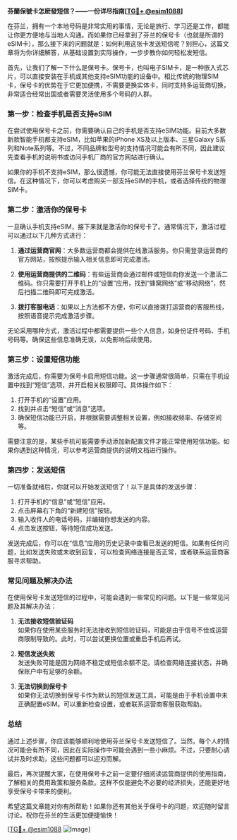 **芬蘭保號卡怎麽發短信？——一份详尽指南[[TG💪+ @esim1088](https://t.me/s/esim1088)]**

在芬兰，拥有一个本地号码是非常实用的事情，无论是旅行、学习还是工作，都能让你更方便地与当地人沟通。而如果你已经拿到了芬兰的保号卡（也就是所谓的eSIM卡），那么接下来的问题就是：如何利用这张卡发送短信呢？别担心，这篇文章将为你详细解答，从基础设置到实际操作，一步步教你如何轻松发短信。

首先，让我们了解一下什么是保号卡。保号卡，也叫电子SIM卡，是一种嵌入式芯片，可以直接安装在手机或其他支持eSIM功能的设备中。相比传统的物理SIM卡，保号卡的优势在于它更加便携，不需要更换实体卡，同时支持多运营商切换，非常适合经常出国或者需要灵活使用多个号码的人群。

### 第一步：检查手机是否支持eSIM

在尝试使用保号卡之前，你需要确认自己的手机是否支持eSIM功能。目前大多数新款智能手机都支持eSIM，比如苹果的iPhone XS及以上版本、三星Galaxy S系列和Note系列等。不过，不同品牌和型号的支持情况可能会有所不同，因此建议先查看手机的说明书或访问手机厂商的官方网站进行确认。

如果你的手机不支持eSIM，那么很遗憾，你可能无法直接使用芬兰保号卡发送短信。在这种情况下，你可以考虑购买一部支持eSIM的手机，或者选择传统的物理SIM卡。

### 第二步：激活你的保号卡

一旦确认手机支持eSIM，接下来就是激活你的保号卡了。通常情况下，激活过程可以通过以下几种方式进行：

1. **通过运营商官网**：大多数运营商都会提供在线激活服务。你只需登录运营商的官方网站，按照提示输入相关信息即可完成激活。
   
2. **使用运营商提供的二维码**：有些运营商会通过邮件或短信向你发送一个激活二维码。你只需要打开手机上的“设置”应用，找到“蜂窝网络”或“移动网络”，然后扫描二维码即可完成激活。

3. **拨打客服电话**：如果以上方法都不方便，你可以直接拨打运营商的客服热线，按照语音提示完成激活步骤。

无论采用哪种方式，激活过程中都需要提供一些个人信息，如身份证件号码、手机号码等。确保这些信息准确无误，以免影响后续使用。

### 第三步：设置短信功能

激活完成后，你需要为保号卡启用短信功能。这一步骤通常很简单，只需在手机设置中找到“短信”选项，并开启相关权限即可。具体操作如下：

1. 打开手机的“设置”应用。
2. 找到并点击“短信”或“消息”选项。
3. 确保短信功能已开启，并根据需要调整相关设置，例如接收频率、存储空间等。

需要注意的是，某些手机可能需要手动添加新配置文件才能正常使用短信功能。如果你遇到这种情况，可以参考运营商提供的说明文档进行操作。

### 第四步：发送短信

一切准备就绪后，你就可以开始发送短信了！以下是具体的发送步骤：

1. 打开手机的“信息”或“短信”应用。
2. 点击屏幕右下角的“新建短信”按钮。
3. 输入收件人的电话号码，并编辑你想发送的内容。
4. 点击发送按钮，等待短信成功发送。

发送完成后，你可以在“信息”应用的历史记录中查看已发送的短信。如果有任何问题，比如发送失败或未收到回复，可以检查网络连接是否正常，或者联系运营商客服寻求帮助。

### 常见问题及解决办法

在使用保号卡发送短信的过程中，可能会遇到一些常见的问题。以下是一些常见问题及其解决办法：

1. **无法接收短信验证码**  
   如果你在使用某些服务时无法接收到短信验证码，可能是由于信号不佳或运营商限制导致的。此时，可以尝试更换位置或重启手机后再试。

2. **短信发送失败**  
   发送失败可能是因为网络不稳定或短信余额不足。请检查网络连接状态，并确保账户中有足够的余额。

3. **无法切换到保号卡**  
   如果你无法切换到保号卡作为默认的短信发送工具，可能是由于手机设置中未正确配置eSIM。可以重新检查设置，或者联系运营商客服获取帮助。

### 总结

通过上述步骤，你应该能够顺利地使用芬兰保号卡发送短信了。当然，每个人的情况可能会有所不同，因此在实际操作中可能会遇到一些小麻烦。不过，只要耐心调试并及时求助，这些问题都可以迎刃而解。

最后，再次提醒大家，在使用保号卡之前一定要仔细阅读运营商提供的使用指南，了解相关的费用政策和服务条款。这样不仅能避免不必要的经济损失，还能更好地享受保号卡带来的便利。

希望这篇文章能对你有所帮助！如果你还有其他关于保号卡的问题，欢迎随时留言讨论。祝你在芬兰的生活更加便捷愉快！

[[TG💪+ @esim1088](https://t.me/s/esim1088) ![Image](https://i.postimg.cc/4NQfJmqS/Snipaste-2025-05-13-00-14-12.png)]